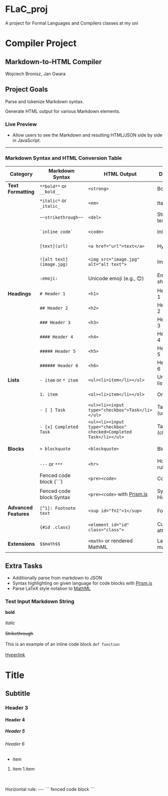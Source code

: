 # FLaC_proj
A project for Formal Languages and Compilers classes at my uni

# Compiler Project

## Markdown-to-HTML Compiler
Wojciech Bronisz, Jan Gwara

## Project Goals
Parse and tokenize Markdown syntax.

Generate HTML output for various Markdown elements.

### Live Preview
- Allow users to see the Markdown and resulting HTML/JSON side by side in JavaScript.
---
### **Markdown Syntax and HTML Conversion Table**

| **Category**          | **Markdown Syntax**      | **HTML Output**                                                   | **Description**       | **Status** |
| --------------------- | ------------------------ | ----------------------------------------------------------------- | --------------------- |------------|
| **Text Formatting**   | `**bold**` or `__bold__` | `<strong>`                                                        | Bold text             |DONE ✅     |
|                       | `*italic*` or `_italic_` | `<em>`                                                            | Italic text           |DONE ✅     |
|                       | `~~strikethrough~~`      | `<del>`                                                           | Strikethrough text    |DONE ✅     |
|                       | `` `inline code` ``      | `<code>`                                                          | Inline code           |DONE ✅     |
|                       | `[text](url)`            | `<a href="url">text</a>`                                          | Hyperlink             |DONE ✅      |
|                       | `![alt text](image.jpg)` | `<img src="image.jpg" alt="alt text">`                            | Image                 |TODO🟠      |
|                       | `:emoji:`                | Unicode emoji (e.g., 😊)                                          | Emoji shorthand       |TODO🟠      |
| **Headings**          | `# Header 1`             | `<h1>`                                                            | Header level 1        |DONE ✅     |
|                       | `## Header 2`            | `<h2>`                                                            | Header level 2        |DONE ✅     |
|                       | `### Header 3`           | `<h3>`                                                            | Header level 3        |DONE ✅     |
|                       | `#### Header 4`          | `<h4>`                                                            | Header level 4        |DONE ✅     |
|                       | `##### Header 5`         | `<h5>`                                                            | Header level 5        |DONE ✅     |
|                       | `###### Header 6`        | `<h6>`                                                            | Header level 6        |DONE ✅     |
| **Lists**             | `- item` or `* item`     | `<ul><li>item</li></ul>`                                          | Unordered list        |DONE ✅     |
|                       | `1. item`                | `<ol><li>item</li></ol>`                                          | Ordered list          |DONE ✅     |
|                       | `- [ ] Task`             | `<ul><li><input type="checkbox">Task</li></ul>`                   | Task list (unchecked) |TODO🟠      |
|                       | `- [x] Completed Task`   | `<ul><li><input type="checkbox" checked>Completed Task</li></ul>` | Task list (checked)   |TODO🟠      |
| **Blocks**            | `> blockquote`           | `<blockquote>`                                                    | Blockquote            |TODO🟠      |     
|                       | `---` or `***`           | `<hr>`                                                            | Horizontal rule       |DONE ✅     |
|                       | Fenced code block (```)  | `<pre><code>`                                                     | Code block            |DONE ✅     |
|                       | Fenced code block Syntax | `<pre><code>` with [Prism.js](https://prismjs.com/)               | Syntax Highlight      |TODO🟠      |
| **Advanced Features** | `[^1]: Footnote text`    | `<sup id="fn1">1</sup>`                                           | Footnotes             |TODO🟠      |
|                       | `{#id .class}`           | `<element id="id" class="class">`                                 | Custom attributes     |TODO🟠      |
| **Extensions**        | `$$math$$`               | `<math>` or rendered MathML                                       | LaTeX-style math      |TODO🟠      |

## Extra Tasks

- Additionally parse from markdown to JSON
- Syntax highlighting on given language for code blocks with [Prism.js](https://prismjs.com/)
- Parse LaTeX style notation to [MathML](https://developer.mozilla.org/en-US/docs/Web/MathML)

### Test Input Markdown String

**bold**
<br/>
<br/>
*italic*
<br/>
<br/>
~~Strikethrough~~
<br/>
<br/>
This is an example of an inline code block `def function`
<br/>
<br/>
[Hyperlink](https://github.com/vpofg/FLaC_proj)
<br/>
# Title
## Subtitle
### Header 3
#### Header 4
##### Header 5
###### Header 6
- item
1. item
1.item
<br/>
<br/>
Horizontal rule:
---
```
fenced code block
```
